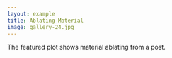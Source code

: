 ```yaml
---
layout: example
title: Ablating Material 
image: gallery-24.jpg
---
```

The featured plot shows material ablating from a post.
